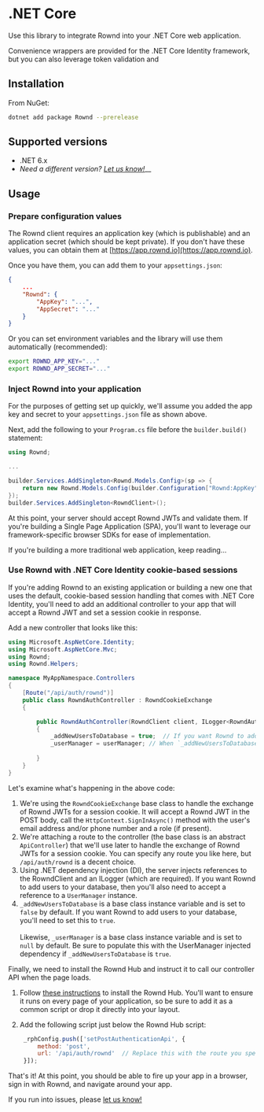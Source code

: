 # .NET Core

Use this library to integrate Rownd into your .NET Core web application.

Convenience wrappers are provided for the .NET Core Identity framework, but you can also leverage token validation and

## Installation

From NuGet:

```bash
dotnet add package Rownd --prerelease
```

## Supported versions

* .NET 6.x
* _Need a different version?_ [_Let us know!_](https://github.com/rownd/dotnet/issues/new)__

## Usage

### Prepare configuration values

The Rownd client requires an application key (which is publishable) and an application secret (which should be kept private). If you don't have these values, you can obtain them at [https://app.rownd.io](https://app.rownd.io).

Once you have them, you can add them to your `appsettings.json`:

```json
{
    ...
    "Rownd": {
        "AppKey": "...",
        "AppSecret": "..."
    }
}
```

Or you can set environment variables and the library will use them automatically (recommended):

```bash
export ROWND_APP_KEY="..."
export ROWND_APP_SECRET="..."
```

### Inject Rownd into your application

For the purposes of getting set up quickly, we'll assume you added the app key and secret to your `appsettings.json` file as shown above.

Next, add the following to your `Program.cs` file before the `builder.build()` statement:

```csharp
using Rownd;

...

builder.Services.AddSingleton<Rownd.Models.Config>(sp => {
    return new Rownd.Models.Config(builder.Configuration["Rownd:AppKey"], builder.Configuration["Rownd:AppSecret"]);
});
builder.Services.AddSingleton<RowndClient>();
```

At this point, your server should accept Rownd JWTs and validate them. If you're building a Single Page Application (SPA), you'll want to leverage our framework-specific browser SDKs for ease of implementation.

If you're building a more traditional web application, keep reading...

### Use Rownd with .NET Core Identity cookie-based sessions

If you're adding Rownd to an existing application or building a new one that uses the default, cookie-based session handling that comes with .NET Core Identity, you'll need to add an additional controller to your app that will accept a Rownd JWT and set a session cookie in response.

Add a new controller that looks like this:

```csharp
using Microsoft.AspNetCore.Identity;
using Microsoft.AspNetCore.Mvc;
using Rownd;
using Rownd.Helpers;

namespace MyAppNamespace.Controllers
{
    [Route("/api/auth/rownd")]
    public class RowndAuthController : RowndCookieExchange
    {

        public RowndAuthController(RowndClient client, ILogger<RowndAuthController> logger, UserManager<IdentityUser> userManager) : base(client, logger)
        {
            _addNewUsersToDatabase = true;  // If you want Rownd to add users to your own database when they're first authenticated, set this to `true`
            _userManager = userManager; // When `_addNewUsersToDatabase` is `true`, you'll need to pass in a reference to your UserManager
            
        }
    }
}
```

Let's examine what's happening in the above code:

1. We're using the `RowndCookieExchange` base class to handle the exchange of Rownd JWTs for a session cookie. It will accept a Rownd JWT in the POST body, call the `HttpContext.SignInAsync()` method with the user's email address and/or phone number and a role (if present).
2. We're attaching a route to the controller (the base class is an abstract `ApiController`) that we'll use later to handle the exchange of Rownd JWTs for a session cookie. You can specify any route you like here, but `/api/auth/rownd` is a decent choice.
3. Using .NET dependency injection (DI), the server injects references to the RowndClient and an ILogger (which are required). If you want Rownd to add users to your database, then you'll also need to accept a reference to a `UserManager` instance.
4. `_addNewUsersToDatabase` is a base class instance variable and is set to `false` by default. If you want Rownd to add users to your database, you'll need to set this to `true`.\
   \
   Likewise, `_userManager` is a base class instance variable and is set to `null` by default. Be sure to populate this with the UserManager injected dependency if `_addNewUsersToDatabase` is `true`.

Finally, we need to install the Rownd Hub and instruct it to call our controller API when the page loads.

1. Follow [these instructions](https://docs.rownd.io/rownd/sdk-reference/web/javascript-browser) to install the Rownd Hub. You'll want to ensure it runs on every page of your application, so be sure to add it as a common script or drop it directly into your layout.
2.  Add the following script just below the Rownd Hub script:

    ```js
     _rphConfig.push(['setPostAuthenticationApi', {
         method: 'post',
         url: '/api/auth/rownd'  // Replace this with the route you specified in the controller
     }]);
    ```

That's it! At this point, you should be able to fire up your app in a browser, sign in with Rownd, and navigate around your app.

If you run into issues, please [let us know!](https://github.com/rownd/dotnet/issues/new)
